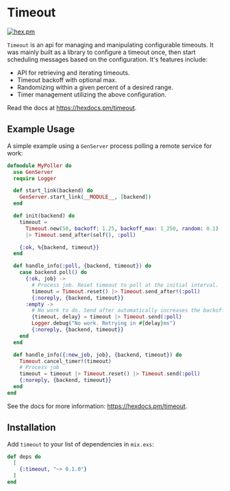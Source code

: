 # Timeout

[![hex.pm](https://img.shields.io/hexpm/v/timeout.svg "Hex version")](https://hex.pm/packages/timeout)

`Timeout` is an api for managing and manipulating configurable timeouts. It was
mainly built as a library to configure a timeout once, then start scheduling
messages based on the configuration. It's features include:

* API for retrieving and iterating timeouts.
* Timeout backoff with optional max.
* Randomizing within a given percent of a desired range.
* Timer management utilizing the above configuration.

Read the docs at https://hexdocs.pm/timeout.

## Example Usage

A simple example using a `GenServer` process polling a remote service for work:

```elixir
defmodule MyPoller do
  use GenServer
  require Logger

  def start_link(backend) do
    GenServer.start_link(__MODULE__, [backend])
  end

  def init(backend) do
    timeout =
      Timeout.new(50, backoff: 1.25, backoff_max: 1_250, random: 0.1)
      |> Timeout.send_after(self(), :poll)

    {:ok, %{backend, timeout}}
  end

  def handle_info(:poll, {backend, timeout}) do
    case backend.poll() do
      {:ok, job} ->
        # Process job. Reset timeout to poll at the initial interval.
        timeout = Timeout.reset() |> Timeout.send_after!(:poll)
        {:noreply, {backend, timeout}}
      :empty ->
        # No work to do. Send after automatically increases the backoff
        {timeout, delay} = timeout |> Timeout.send(:poll)
        Logger.debug("No work. Retrying in #{delay}ms")
        {:noreply, {backend, timeout}}
    end
  end

  def handle_info({:new_job, job}, {backend, timeout}) do
    Timeout.cancel_timer!(timeout)
    # Process job
    timeout = timeout |> Timeout.reset() |> Timeout.send(:poll)
    {:noreply, {backend, timeout}}
  end
end
```

See the docs for more information: https://hexdocs.pm/timeout.

## Installation

Add `timeout` to your list of dependencies in `mix.exs`:

```elixir
def deps do
  [
    {:timeout, "~> 0.1.0"}
  ]
end
```

[thp]: https://en.wikipedia.org/wiki/Thundering_herd_problem
